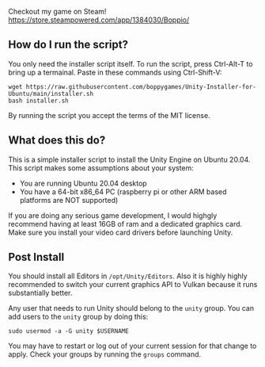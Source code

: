Checkout my game on Steam! https://store.steampowered.com/app/1384030/Boppio/

## How do I run the script?
 
You only need the installer script itself. To run the script, press Ctrl-Alt-T to bring up a termainal.
Paste in these commands using Ctrl-Shift-V:
 
```
wget https://raw.githubusercontent.com/boppygames/Unity-Installer-for-Ubuntu/main/installer.sh
bash installer.sh
```
By running the script you accept the terms of the MIT license.

## What does this do?

This is a simple installer script to install the Unity Engine on Ubuntu 20.04. This script makes some assumptions about your system:
 - You are running Ubuntu 20.04 desktop
 - You have a 64-bit x86_64 PC (raspberry pi or other ARM based platforms are NOT supported)
 
If you are doing any serious game development, I would highgly recommend having at least 16GB of ram and a dedicated graphics card. Make sure you install your video card drivers before launching Unity.
 
## Post Install
 
You should install all Editors in `/opt/Unity/Editors`. Also it is highly highly recommended to switch your current graphics API to Vulkan because it runs substantially better.

Any user that needs to run Unity should belong to the `unity` group. You can add users to the `unity` group by doing this:

```
sudo usermod -a -G unity $USERNAME
```

You may have to restart or log out of your current session for that change to apply. Check your groups by running the `groups` command.
